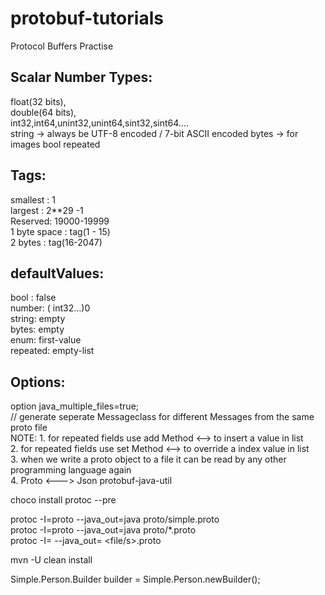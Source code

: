# protobuf-tutorials
Protocol Buffers Practise
<br />
## Scalar Number Types:
  float(32 bits),<br />
  double(64 bits),<br />
  int32,int64,unint32,unint64,sint32,sint64.... <br />
  string -> always be UTF-8 encoded / 7-bit ASCII encoded bytes -> for images bool repeated<br />

## Tags: 
  smallest : 1 <br />
  largest : 2**29 -1 <br />
  Reserved: 19000-19999 <br />
  1 byte space : tag(1 - 15) <br />
  2 bytes : tag(16-2047)<br />

## defaultValues: 
  bool : false <br />
  number: ( int32...)0 <br />
  string: empty <br />
  bytes: empty <br />
  enum: first-value <br />
  repeated: empty-list<br />

## Options: 
  option java_multiple_files=true; <br />
  // generate seperate Messageclass for different Messages from the same proto file <br />
  NOTE: 1. for repeated fields use add Method <--> to insert a value in list <br />
  2. for repeated fields use set Method <--> to override a index value in list <br />
  3. when we write a proto object to a file it can be read by any other programming language again <br />
  4. Proto <---> Json protobuf-java-util<br />

choco install protoc --pre<br />

protoc -I=proto --java_out=java proto/simple.proto <br />
protoc -I=proto --java_out=java proto/*.proto <br />
protoc -I= --java_out= <file/s>.proto<br />

mvn -U clean install<br />

Simple.Person.Builder builder = Simple.Person.newBuilder();<br />

